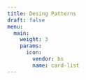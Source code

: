```yaml
---
title: Desing Patterns
draft: false
menu:
  main:
    weight: 3
    params:
      icon:
        vendor: bs
        name: card-list
---
```

